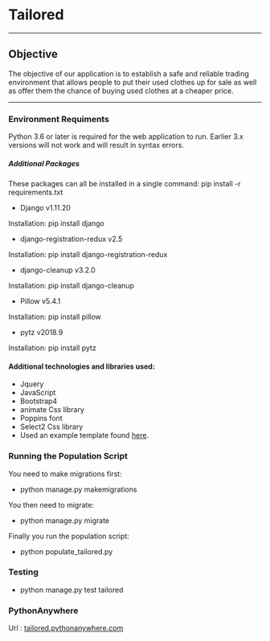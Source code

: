 Tailored
===
---

## Objective
The objective of our application is to establish a safe and reliable trading environment that allows people to put their used clothes up for sale as well as offer them the chance of buying used clothes at a cheaper price.

---

### Environment Requiments
Python 3.6 or later is required for the web application to run. Earlier 3.x versions will not work and will result in syntax errors.


##### Additional Packages
These packages can all be installed in a single command: pip install -r requirements.txt

- Django v1.11.20

Installation: pip install django

- django-registration-redux v2.5

Installation: pip install django-registration-redux

- django-cleanup v3.2.0

Installation: pip install django-cleanup

- Pillow v5.4.1

Installation: pip install pillow

- pytz v2018.9

Installation: pip install pytz


#### Additional technologies and libraries used:
- Jquery
- JavaScript
- Bootstrap4
- animate Css library
- Poppins font
- Select2 Css library
- Used an example template found [here](https://colorlib.com/preview/theme/karl/index.html).


### Running the Population Script
You need to make migrations first:
- python manage.py makemigrations

You then need to migrate:
- python manage.py migrate

Finally you run the population script:
- python populate_tailored.py


### Testing
-	python manage.py test tailored


### PythonAnywhere
Url :  [tailored.pythonanywhere.com](https://tailored.pythonanywhere.com)